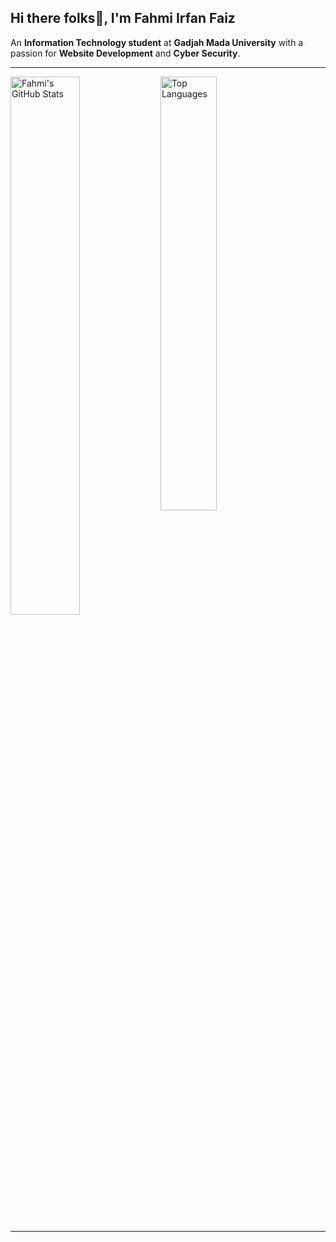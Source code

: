## Hi there folks👋, I'm Fahmi Irfan Faiz  
An **Information Technology student** at **Gadjah Mada University** with a passion for **Website Development** and **Cyber Security**.

---

<img align="left" width="47%" src="https://github-readme-stats.vercel.app/api?username=fahmiirfanfaiz&show_icons=true&theme=radical" alt="Fahmi's GitHub Stats"/>
<img align="left" width="42.2%" src="https://github-readme-stats.vercel.app/api/top-langs/?username=fahmiirfanfaiz&layout=compact&theme=radical" alt="Top Languages"/>

<br clear="left"/>

---



